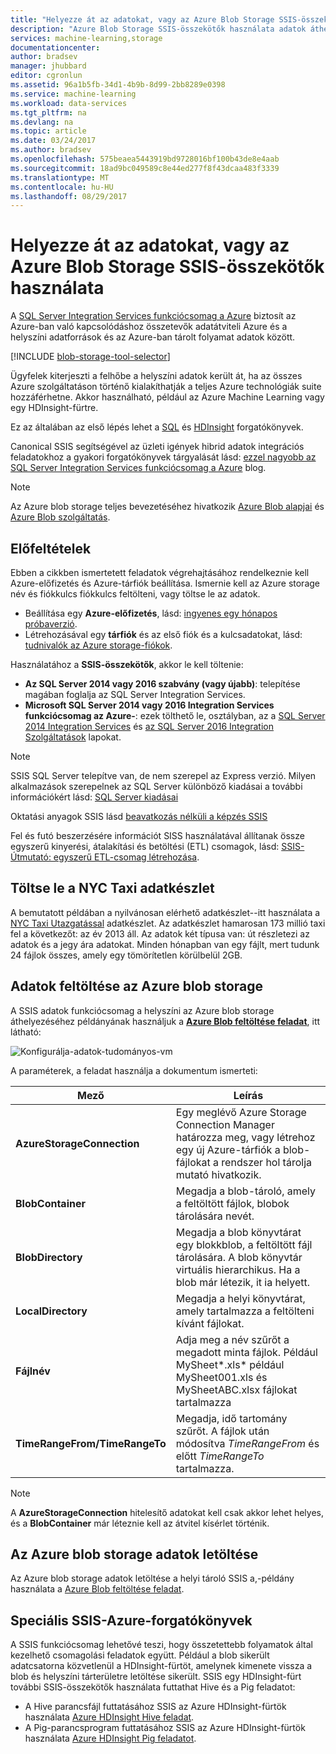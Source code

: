 ```yaml
---
title: "Helyezze át az adatokat, vagy az Azure Blob Storage SSIS-összekötők használata |} Microsoft Docs"
description: "Azure Blob Storage SSIS-összekötők használata adatok áthelyezéséről."
services: machine-learning,storage
documentationcenter: 
author: bradsev
manager: jhubbard
editor: cgronlun
ms.assetid: 96a1b5fb-34d1-4b9b-8d99-2bb8289e0398
ms.service: machine-learning
ms.workload: data-services
ms.tgt_pltfrm: na
ms.devlang: na
ms.topic: article
ms.date: 03/24/2017
ms.author: bradsev
ms.openlocfilehash: 575beaea5443919bd9728016bf100b43de8e4aab
ms.sourcegitcommit: 18ad9bc049589c8e44ed277f8f43dcaa483f3339
ms.translationtype: MT
ms.contentlocale: hu-HU
ms.lasthandoff: 08/29/2017
---
```

# <a name="move-data-to-or-from-azure-blob-storage-using-ssis-connectors"></a>Helyezze át az adatokat, vagy az Azure Blob Storage SSIS-összekötők használata
A [SQL Server Integration Services funkciócsomag a Azure](https://msdn.microsoft.com/library/mt146770.aspx) biztosít az Azure-ban való kapcsolódáshoz összetevők adatátviteli Azure és a helyszíni adatforrások és az Azure-ban tárolt folyamat adatok között.

[!INCLUDE [blob-storage-tool-selector](../../includes/machine-learning-blob-storage-tool-selector.md)]

Ügyfelek kiterjeszti a felhőbe a helyszíni adatok került át, ha az összes Azure szolgáltatáson történő kialakíthatják a teljes Azure technológiák suite hozzáférhetne. Akkor használható, például az Azure Machine Learning vagy egy HDInsight-fürtre.

Ez az általában az első lépés lehet a [SQL](machine-learning-data-science-process-sql-walkthrough.md) és [HDInsight](machine-learning-data-science-process-hive-walkthrough.md) forgatókönyvek.

Canonical SSIS segítségével az üzleti igények hibrid adatok integrációs feladatokhoz a gyakori forgatókönyvek tárgyalását lásd: [ezzel nagyobb az SQL Server Integration Services funkciócsomag a Azure](http://blogs.msdn.com/b/ssis/archive/2015/06/25/doing-more-with-sql-server-integration-services-feature-pack-for-azure.aspx) blog.

> [!NOTE]
> Az Azure blob storage teljes bevezetéséhez hivatkozik [Azure Blob alapjai](../storage/blobs/storage-dotnet-how-to-use-blobs.md) és [Azure Blob szolgáltatás](https://msdn.microsoft.com/library/azure/dd179376.aspx).
> 
> 

## <a name="prerequisites"></a>Előfeltételek
Ebben a cikkben ismertetett feladatok végrehajtásához rendelkeznie kell Azure-előfizetés és Azure-tárfiók beállítása. Ismernie kell az Azure storage név és fiókkulcs fiókkulcs feltölteni, vagy töltse le az adatok.

* Beállítása egy **Azure-előfizetés**, lásd: [ingyenes egy hónapos próbaverzió](https://azure.microsoft.com/pricing/free-trial/).
* Létrehozásával egy **tárfiók** és az első fiók és a kulcsadatokat, lásd: [tudnivalók az Azure storage-fiókok](../storage/common/storage-create-storage-account.md).

Használatához a **SSIS-összekötők**, akkor le kell töltenie:

* **Az SQL Server 2014 vagy 2016 szabvány (vagy újabb)**: telepítése magában foglalja az SQL Server Integration Services.
* **Microsoft SQL Server 2014 vagy 2016 Integration Services funkciócsomag az Azure-**: ezek tölthető le, osztályban, az a [SQL Server 2014 Integration Services](http://www.microsoft.com/download/details.aspx?id=47366) és [az SQL Server 2016 Integration Szolgáltatások](https://www.microsoft.com/download/details.aspx?id=49492) lapokat.

> [!NOTE]
> SSIS SQL Server telepítve van, de nem szerepel az Express verzió. Milyen alkalmazások szerepelnek az SQL Server különböző kiadásai a további információkért lásd: [SQL Server kiadásai](http://www.microsoft.com/en-us/server-cloud/products/sql-server-editions/)
> 
> 

Oktatási anyagok SSIS lásd [beavatkozás nélküli a képzés SSIS](http://www.microsoft.com/download/details.aspx?id=20766)

Fel és futó beszerzésére információt SISS használatával állítanak össze egyszerű kinyerési, átalakítási és betöltési (ETL) csomagok, lásd: [SSIS-Útmutató: egyszerű ETL-csomag létrehozása](https://msdn.microsoft.com/library/ms169917.aspx).

## <a name="download-nyc-taxi-dataset"></a>Töltse le a NYC Taxi adatkészlet
A bemutatott példában a nyilvánosan elérhető adatkészlet--itt használata a [NYC Taxi Utazgatással](http://www.andresmh.com/nyctaxitrips/) adatkészlet. Az adatkészlet hamarosan 173 millió taxi fel a következőt: az év 2013 áll. Az adatok két típusa van: út részletezi az adatok és a jegy ára adatokat. Minden hónapban van egy fájlt, mert tudunk 24 fájlok összes, amely egy tömörítetlen körülbelül 2GB.

## <a name="upload-data-to-azure-blob-storage"></a>Adatok feltöltése az Azure blob storage
A SSIS adatok funkciócsomag a helyszíni az Azure blob storage áthelyezéséhez példányának használjuk a [ **Azure Blob feltöltése feladat**](https://msdn.microsoft.com/library/mt146776.aspx), itt látható:

![Konfigurálja-adatok-tudományos-vm](./media/machine-learning-data-science-move-data-to-azure-blob-using-ssis/ssis-azure-blob-upload-task.png)

A paraméterek, a feladat használja a dokumentum ismerteti:

| Mező | Leírás |
| --- | --- |
| **AzureStorageConnection** |Egy meglévő Azure Storage Connection Manager határozza meg, vagy létrehoz egy új Azure-tárfiók a blob-fájlokat a rendszer hol tárolja mutató hivatkozik. |
| **BlobContainer** |Megadja a blob-tároló, amely a feltöltött fájlok, blobok tárolására nevét. |
| **BlobDirectory** |Megadja a blob könyvtárat egy blokkblob, a feltöltött fájl tárolására. A blob könyvtár virtuális hierarchikus. Ha a blob már létezik, it ia helyett. |
| **LocalDirectory** |Megadja a helyi könyvtárat, amely tartalmazza a feltölteni kívánt fájlokat. |
| **Fájlnév** |Adja meg a név szűrőt a megadott minta fájlok. Például MySheet\*.xls\* például MySheet001.xls és MySheetABC.xlsx fájlokat tartalmazza |
| **TimeRangeFrom/TimeRangeTo** |Megadja, idő tartomány szűrőt. A fájlok után módosítva *TimeRangeFrom* és előtt *TimeRangeTo* tartalmazza. |

> [!NOTE]
> A **AzureStorageConnection** hitelesítő adatokat kell csak akkor lehet helyes, és a **BlobContainer** már léteznie kell az átvitel kísérlet történik.
> 
> 

## <a name="download-data-from-azure-blob-storage"></a>Az Azure blob storage adatok letöltése
Az Azure blob storage adatok letöltése a helyi tároló SSIS a,-példány használata a [Azure Blob feltöltése feladat](https://msdn.microsoft.com/library/mt146779.aspx).

## <a name="more-advanced-ssis-azure-scenarios"></a>Speciális SSIS-Azure-forgatókönyvek
A SSIS funkciócsomag lehetővé teszi, hogy összetettebb folyamatok által kezelhető csomagolási feladatok együtt. Például a blob sikerült adatcsatorna közvetlenül a HDInsight-fürtöt, amelynek kimenete vissza a blob és helyszíni tárterületre letöltése sikerült. SSIS egy HDInsight-fürt további SSIS-összekötők használata futtathat Hive és a Pig feladatot:

* A Hive parancsfájl futtatásához SSIS az Azure HDInsight-fürtök használata [Azure HDInsight Hive feladat](https://msdn.microsoft.com/library/mt146771.aspx).
* A Pig-parancsprogram futtatásához SSIS az Azure HDInsight-fürtök használata [Azure HDInsight Pig feladatot](https://msdn.microsoft.com/library/mt146781.aspx).

